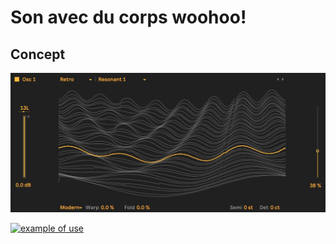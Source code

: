 # Son avec du corps woohoo!

## Concept

![wavetable](Images/wavetable_ex_1.jpg)


[![example of use](https://www.youtube.com/vi/watch?v=7985YJLnVMY/default.jpg)](https://youtu.be/7985YJLnVMY?si=ABsWHaqKF3SDmxFU)
